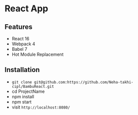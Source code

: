 # React App
## Features

* React 16
* Webpack 4
* Babel 7
* Hot Module Replacement

## Installation

* `git clone git@github.com:https://github.com/Neha-takhi-cipl/BambuReact.git`
* cd ProjectName
* npm install
* npm start
* visit `http://localhost:8080/`
